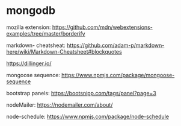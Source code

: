 # mongodb

mozilla extension: https://github.com/mdn/webextensions-examples/tree/master/borderify

markdown- cheatsheat: https://github.com/adam-p/markdown-here/wiki/Markdown-Cheatsheet#blockquotes

https://dillinger.io/

mongoose sequence: https://www.npmjs.com/package/mongoose-sequence

bootstrap panels: https://bootsnipp.com/tags/panel?page=3

nodeMailer: https://nodemailer.com/about/

node-schedule: https://www.npmjs.com/package/node-schedule
